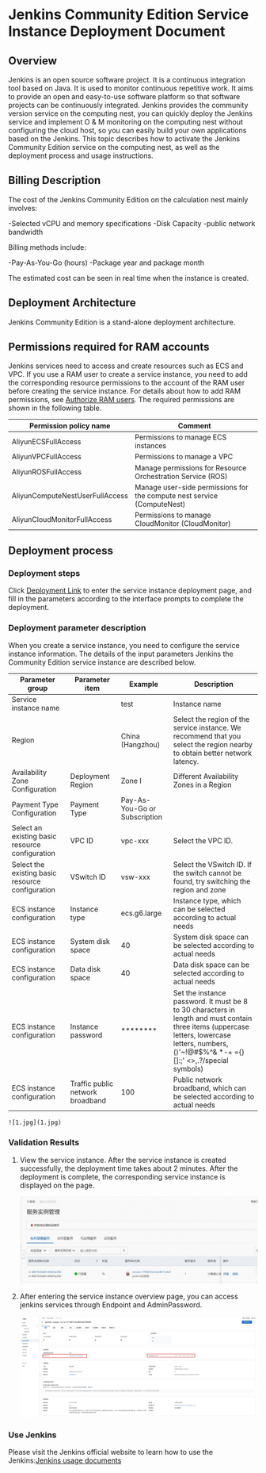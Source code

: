 # Jenkins Community Edition Service Instance Deployment Document
## Overview
Jenkins is an open source software project. It is a continuous integration tool based on Java. It is used to monitor continuous repetitive work. It aims to provide an open and easy-to-use software platform so that software projects can be continuously integrated. Jenkins provides the community version service on the computing nest, you can quickly deploy the Jenkins service and implement O & M monitoring on the computing nest without configuring the cloud host, so you can easily build your own applications based on the Jenkins. This topic describes how to activate the Jenkins Community Edition service on the computing nest, as well as the deployment process and usage instructions.
## Billing Description
The cost of the Jenkins Community Edition on the calculation nest mainly involves:

-Selected vCPU and memory specifications
-Disk Capacity
-public network bandwidth

Billing methods include:

-Pay-As-You-Go (hours)
-Package year and package month

The estimated cost can be seen in real time when the instance is created.

## Deployment Architecture
Jenkins Community Edition is a stand-alone deployment architecture.

## Permissions required for RAM accounts
Jenkins services need to access and create resources such as ECS and VPC. If you use a RAM user to create a service instance, you need to add the corresponding resource permissions to the account of the RAM user before creating the service instance. For details about how to add RAM permissions, see [Authorize RAM users](https://help.aliyun.com/document_detail/121945.html). The required permissions are shown in the following table.

| Permission policy name | Comment |
| --- | --- |
| AliyunECSFullAccess | Permissions to manage ECS instances |
| AliyunVPCFullAccess | Permissions to manage a VPC |
| AliyunROSFullAccess | Manage permissions for Resource Orchestration Service (ROS) |
| AliyunComputeNestUserFullAccess | Manage user-side permissions for the compute nest service (ComputeNest) |
| AliyunCloudMonitorFullAccess | Permissions to manage CloudMonitor (CloudMonitor) |


## Deployment process
### Deployment steps
Click [Deployment Link](https://computenest.console.aliyun.com/user/cn-hangzhou/serviceInstanceCreate?ServiceId=service-5789653a5cbe4817a4a7) to enter the service instance deployment page, and fill in the parameters according to the interface prompts to complete the deployment.

### Deployment parameter description
When you create a service instance, you need to configure the service instance information. The details of the input parameters Jenkins the Community Edition service instance are described below.

| Parameter group | Parameter item | Example | Description |
| ------------ | -------- | -------------- | --- |
| Service instance name | | test | Instance name |
| Region | | China (Hangzhou) | Select the region of the service instance. We recommend that you select the region nearby to obtain better network latency. |
| Availability Zone Configuration | Deployment Region | Zone I | Different Availability Zones in a Region |
| Payment Type Configuration | Payment Type | Pay-As-You-Go or Subscription |
| Select an existing basic resource configuration | VPC ID | vpc-xxx | Select the VPC ID. |
| Select the existing basic resource configuration | VSwitch ID | vsw-xxx | Select the VSwitch ID. If the switch cannot be found, try switching the region and zone |
| ECS instance configuration | Instance type | ecs.g6.large | Instance type, which can be selected according to actual needs |
| ECS instance configuration | System disk space | 40 | System disk space can be selected according to actual needs |
| ECS instance configuration | Data disk space | 40 | Data disk space can be selected according to actual needs |
| ECS instance configuration | Instance password | ******** | Set the instance password. It must be 8 to 30 characters in length and must contain three items (uppercase letters, lowercase letters, numbers, ()'~!@#$%^& *-+ ={}[]:;' <>,.?/special symbols) |
| ECS instance configuration | Traffic public network broadband | 100 | Public network broadband, which can be selected according to actual needs |

    ![1.jpg](1.jpg)

### Validation Results

1. View the service instance.
After the service instance is created successfully, the deployment time takes about 2 minutes. After the deployment is complete, the corresponding service instance is displayed on the page.

    ![2.jpg](2.jpg)

2. After entering the service instance overview page, you can access jenkins services through Endpoint and AdminPassword.

    ![3.jpg](3.jpg)



### Use Jenkins
Please visit the Jenkins official website to learn how to use the Jenkins:[Jenkins usage documents](http://www.jenkins.org.cn/)
